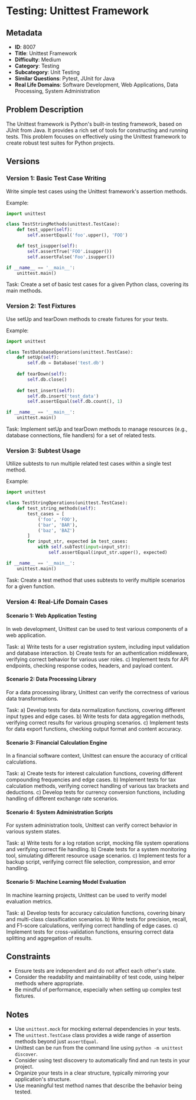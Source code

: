 # Testing: Unittest Framework

## Metadata

- **ID**: 8007
- **Title**: Unittest Framework
- **Difficulty**: Medium
- **Category**: Testing
- **Subcategory**: Unit Testing
- **Similar Questions**: Pytest, JUnit for Java
- **Real Life Domains**: Software Development, Web Applications, Data Processing, System Administration

## Problem Description

The Unittest framework is Python's built-in testing framework, based on JUnit from Java. It provides a rich set of tools for constructing and running tests. This problem focuses on effectively using the Unittest framework to create robust test suites for Python projects.

## Versions

### Version 1: Basic Test Case Writing

Write simple test cases using the Unittest framework's assertion methods.

Example:
```python
import unittest

class TestStringMethods(unittest.TestCase):
    def test_upper(self):
        self.assertEqual('foo'.upper(), 'FOO')

    def test_isupper(self):
        self.assertTrue('FOO'.isupper())
        self.assertFalse('Foo'.isupper())

if __name__ == '__main__':
    unittest.main()
```

Task: Create a set of basic test cases for a given Python class, covering its main methods.

### Version 2: Test Fixtures

Use setUp and tearDown methods to create fixtures for your tests.

Example:
```python
import unittest

class TestDatabaseOperations(unittest.TestCase):
    def setUp(self):
        self.db = Database('test.db')
    
    def tearDown(self):
        self.db.close()
    
    def test_insert(self):
        self.db.insert('test_data')
        self.assertEqual(self.db.count(), 1)

if __name__ == '__main__':
    unittest.main()
```

Task: Implement setUp and tearDown methods to manage resources (e.g., database connections, file handlers) for a set of related tests.

### Version 3: Subtest Usage

Utilize subtests to run multiple related test cases within a single test method.

Example:
```python
import unittest

class TestStringOperations(unittest.TestCase):
    def test_string_methods(self):
        test_cases = [
            ('foo', 'FOO'),
            ('bar', 'BAR'),
            ('baz', 'BAZ')
        ]
        for input_str, expected in test_cases:
            with self.subTest(input=input_str):
                self.assertEqual(input_str.upper(), expected)

if __name__ == '__main__':
    unittest.main()
```

Task: Create a test method that uses subtests to verify multiple scenarios for a given function.

### Version 4: Real-Life Domain Cases

#### Scenario 1: Web Application Testing
In web development, Unittest can be used to test various components of a web application.

Task:
a) Write tests for a user registration system, including input validation and database interaction.
b) Create tests for an authentication middleware, verifying correct behavior for various user roles.
c) Implement tests for API endpoints, checking response codes, headers, and payload content.

#### Scenario 2: Data Processing Library
For a data processing library, Unittest can verify the correctness of various data transformations.

Task:
a) Develop tests for data normalization functions, covering different input types and edge cases.
b) Write tests for data aggregation methods, verifying correct results for various grouping scenarios.
c) Implement tests for data export functions, checking output format and content accuracy.

#### Scenario 3: Financial Calculation Engine
In a financial software context, Unittest can ensure the accuracy of critical calculations.

Task:
a) Create tests for interest calculation functions, covering different compounding frequencies and edge cases.
b) Implement tests for tax calculation methods, verifying correct handling of various tax brackets and deductions.
c) Develop tests for currency conversion functions, including handling of different exchange rate scenarios.

#### Scenario 4: System Administration Scripts
For system administration tools, Unittest can verify correct behavior in various system states.

Task:
a) Write tests for a log rotation script, mocking file system operations and verifying correct file handling.
b) Create tests for a system monitoring tool, simulating different resource usage scenarios.
c) Implement tests for a backup script, verifying correct file selection, compression, and error handling.

#### Scenario 5: Machine Learning Model Evaluation
In machine learning projects, Unittest can be used to verify model evaluation metrics.

Task:
a) Develop tests for accuracy calculation functions, covering binary and multi-class classification scenarios.
b) Write tests for precision, recall, and F1-score calculations, verifying correct handling of edge cases.
c) Implement tests for cross-validation functions, ensuring correct data splitting and aggregation of results.

## Constraints

- Ensure tests are independent and do not affect each other's state.
- Consider the readability and maintainability of test code, using helper methods where appropriate.
- Be mindful of performance, especially when setting up complex test fixtures.

## Notes

- Use `unittest.mock` for mocking external dependencies in your tests.
- The `unittest.TestCase` class provides a wide range of assertion methods beyond just `assertEqual`.
- Unittest can be run from the command line using `python -m unittest discover`.
- Consider using test discovery to automatically find and run tests in your project.
- Organize your tests in a clear structure, typically mirroring your application's structure.
- Use meaningful test method names that describe the behavior being tested.